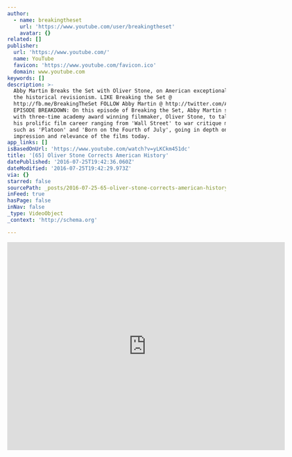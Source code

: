 ```yaml
---
author:
  - name: breakingtheset
    url: 'https://www.youtube.com/user/breakingtheset'
    avatar: {}
related: []
publisher:
  url: 'https://www.youtube.com/'
  name: YouTube
  favicon: 'https://www.youtube.com/favicon.ico'
  domain: www.youtube.com
keywords: []
description: >-
  Abby Martin Breaks the Set with Oliver Stone, on American exceptionalism and
  the historical revisionism. LIKE Breaking the Set @
  http://fb.me/BreakingTheSet FOLLOW Abby Martin @ http://twitter.com/AbbyMartin
  EPISODE BREAKDOWN: On this episode of Breaking the Set, Abby Martin sits down
  with three-time academy award winning filmmaker, Oliver Stone, to talk about
  his prolific film career ranging from 'Wall Street' to war critique movies
  such as 'Platoon' and 'Born on the Fourth of July', going in depth on the
  impression and relevance of the films today.
app_links: []
isBasedOnUrl: 'https://www.youtube.com/watch?v=yLKCkm451dc'
title: '[65] Oliver Stone Corrects American History'
datePublished: '2016-07-25T19:42:36.060Z'
dateModified: '2016-07-25T19:42:29.973Z'
via: {}
starred: false
sourcePath: _posts/2016-07-25-65-oliver-stone-corrects-american-history.md
inFeed: true
hasPage: false
inNav: false
_type: VideoObject
_context: 'http://schema.org'

---
```

<iframe src="https://cdn.embedly.com/widgets/media.html?src=https%3A%2F%2Fwww.youtube.com%2Fembed%2FyLKCkm451dc%3Ffeature%3Doembed&amp;url=http%3A%2F%2Fwww.youtube.com%2Fwatch%3Fv%3DyLKCkm451dc&amp;image=https%3A%2F%2Fi.ytimg.com%2Fvi%2FyLKCkm451dc%2Fhqdefault.jpg&amp;key=b7d04c9b404c499eba89ee7072e1c4f7&amp;type=text%2Fhtml&amp;schema=youtube" width="640" height="480" scrolling="no" frameborder="0" allowfullscreen="" style=""></iframe>